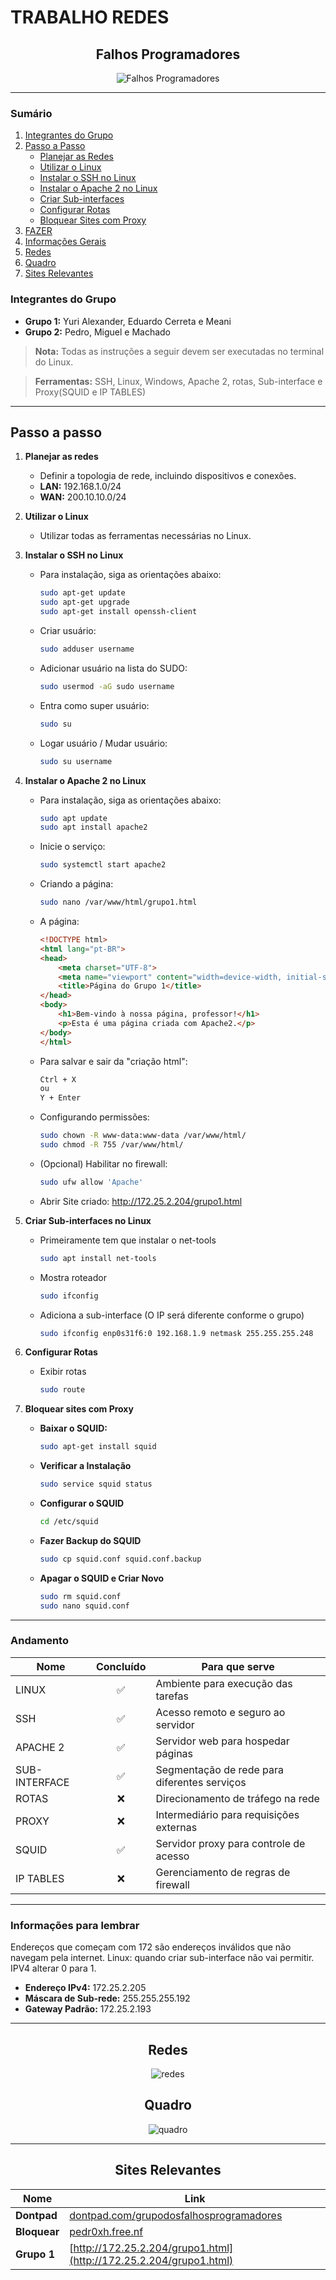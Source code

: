 # TRABALHO REDES


<h2 align="center">Falhos Programadores</h2>
<p align="center">
    <img src="humor.jpg" alt="Falhos Programadores">
</p>

---

### Sumário
1. [Integrantes do Grupo](#integrantes-do-grupo)
2. [Passo a Passo](#passo-a-passo)
   - [Planejar as Redes](#planejar-as-redes)
   - [Utilizar o Linux](#utilizar-o-linux)
   - [Instalar o SSH no Linux](#instalar-o-ssh-no-linux)
   - [Instalar o Apache 2 no Linux](#instalar-o-apache-2-no-linux)
   - [Criar Sub-interfaces](#criar-sub-interfaces)
   - [Configurar Rotas](#configurar-rotas)
   - [Bloquear Sites com Proxy](#bloquear-sites-com-proxy)
3. [FAZER](#fazer)
4. [Informações Gerais](#informações-gerais)
5. [Redes](#redes)
6. [Quadro](#quadro)
7. [Sites Relevantes](#sites-relevantes)

### Integrantes do Grupo
- **Grupo 1:** Yuri Alexander, Eduardo Cerreta e Meani 
- **Grupo 2:** Pedro, Miguel e Machado

> **Nota:** Todas as instruções a seguir devem ser executadas no terminal do Linux.

> **Ferramentas:** SSH, Linux, Windows, Apache 2, rotas, Sub-interface e Proxy(SQUID e IP TABLES)

---

## Passo a passo
1. **Planejar as redes**
   - Definir a topologia de rede, incluindo dispositivos e conexões.
   - **LAN:** 192.168.1.0/24
   - **WAN:** 200.10.10.0/24

2. **Utilizar o Linux**
   - Utilizar todas as ferramentas necessárias no Linux.

3. **Instalar o SSH no Linux**
   - Para instalação, siga as orientações abaixo:
     ```bash
     sudo apt-get update
     sudo apt-get upgrade
     sudo apt-get install openssh-client
     ```

   - Criar usuário:
     ```bash
     sudo adduser username
     ```

   - Adicionar usuário na lista do SUDO:
     ```bash
     sudo usermod -aG sudo username
     ```

   - Entra como super usuário:
     ```bash
     sudo su
     ```

   - Logar usuário / Mudar usuário:
     ```bash
     sudo su username
     ```

4. **Instalar o Apache 2 no Linux**
   - Para instalação, siga as orientações abaixo:
     ```bash
     sudo apt update
     sudo apt install apache2
     ```

   - Inicie o serviço:
     ```bash
     sudo systemctl start apache2
     ```

   - Criando a página:
     ```bash
     sudo nano /var/www/html/grupo1.html
     ```

   - A página:
     ```html
     <!DOCTYPE html>
     <html lang="pt-BR">
     <head>
         <meta charset="UTF-8">
         <meta name="viewport" content="width=device-width, initial-scale=1.0">
         <title>Página do Grupo 1</title>
     </head>
     <body>
         <h1>Bem-vindo à nossa página, professor!</h1>
         <p>Esta é uma página criada com Apache2.</p>
     </body>
     </html>
     ```

   - Para salvar e sair da "criação html":
     ```bash
     Ctrl + X
     ou
     Y + Enter
     ```

   - Configurando permissões:
     ```bash
     sudo chown -R www-data:www-data /var/www/html/
     sudo chmod -R 755 /var/www/html/
     ```

   - (Opcional) Habilitar no firewall:
     ```bash
     sudo ufw allow 'Apache'
     ```

   - Abrir Site criado: http://172.25.2.204/grupo1.html

5. **Criar Sub-interfaces no Linux**
   - Primeiramente tem que instalar o net-tools
     ```bash
     sudo apt install net-tools
     ```

   - Mostra roteador
     ```bash
     sudo ifconfig
     ```

   - Adiciona a sub-interface (O IP será diferente conforme o grupo)
     ```bash
     sudo ifconfig enp0s31f6:0 192.168.1.9 netmask 255.255.255.248
     ```

6. **Configurar Rotas**
   - Exibir rotas
     ```bash
     sudo route
     ```
7. **Bloquear sites com Proxy**
   - **Baixar o SQUID:**
     ```bash
     sudo apt-get install squid
     ```

   - **Verificar a Instalação**
     ```bash
     sudo service squid status
     ```

   - **Configurar o SQUID**
     ```bash
     cd /etc/squid
     ```

   - **Fazer Backup do SQUID**
     ```bash
     sudo cp squid.conf squid.conf.backup
     ```

   - **Apagar o SQUID e Criar Novo**
     ```bash
     sudo rm squid.conf
     sudo nano squid.conf
     ```

---

### Andamento
| Nome          | Concluído                                               | Para que serve                          |
|---------------|:-------------------------------------------------------:|-----------------------------------------|
| LINUX         |   ✅                                                     | Ambiente para execução das tarefas      |
| SSH           |   ✅                                                     | Acesso remoto e seguro ao servidor      |
| APACHE 2      |   ✅                                                     | Servidor web para hospedar páginas      |
| SUB-INTERFACE |   ✅                                                     | Segmentação de rede para diferentes serviços |
| ROTAS         |   ❌                                                     | Direcionamento de tráfego na rede       |
| PROXY         |   ❌                                                     | Intermediário para requisições externas |
| SQUID       |    ✅                                                 | Servidor proxy para controle de acesso  |
| IP TABLES   |   ❌                                                     | Gerenciamento de regras de firewall     |
---


### Informações para lembrar 
Endereços que começam com 172 são endereços inválidos que não navegam pela internet.
Linux: quando criar sub-interface não vai permitir. IPV4 alterar 0 para 1.

- **Endereço IPv4:** 172.25.2.205
- **Máscara de Sub-rede:** 255.255.255.192
- **Gateway Padrão:** 172.25.2.193

---

<h2 align="center">Redes</h2>
<p align="center">
    <img src="redes.png" alt="redes">
</p>

<h2 align="center">Quadro</h2>
<p align="center">
    <img src="quadro.jpeg" alt="quadro">
</p>

---

<h2 align="center">Sites Relevantes</h2>

<div align="center">

| Nome     | Link                                               |
|----------|----------------------------------------------------|
| **Dontpad** | [dontpad.com/grupodosfalhosprogramadores](https://dontpad.com/grupodosfalhosprogramadores) |
| **Bloquear** | [pedr0xh.free.nf](http://172.25.2.204/grupo1.html)                         |
| **Grupo 1** | [http://172.25.2.204/grupo1.html](http://172.25.2.204/grupo1.html) |

</div>
